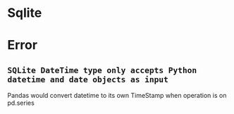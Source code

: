 # Sqlite
# Error
## `SQLite DateTime type only accepts Python datetime and date objects as input`
Pandas would convert datetime to its own TimeStamp when operation  is on pd.series
